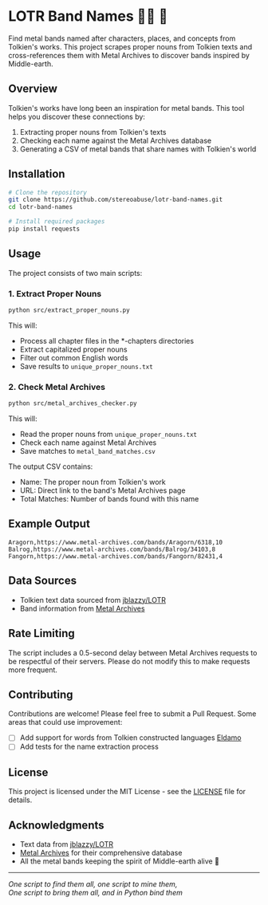 # LOTR Band Names 🧙‍♂️ 🎸

Find metal bands named after characters, places, and concepts from Tolkien's works. This project scrapes proper nouns from Tolkien texts and cross-references them with Metal Archives to discover bands inspired by Middle-earth.

## Overview

Tolkien's works have long been an inspiration for metal bands. This tool helps you discover these connections by:
1. Extracting proper nouns from Tolkien's texts
2. Checking each name against the Metal Archives database
3. Generating a CSV of metal bands that share names with Tolkien's world

## Installation

```bash
# Clone the repository
git clone https://github.com/stereoabuse/lotr-band-names.git
cd lotr-band-names

# Install required packages
pip install requests
```

## Usage

The project consists of two main scripts:

### 1. Extract Proper Nouns

```bash
python src/extract_proper_nouns.py
```

This will:
- Process all chapter files in the *-chapters directories
- Extract capitalized proper nouns
- Filter out common English words
- Save results to `unique_proper_nouns.txt`

### 2. Check Metal Archives

```bash
python src/metal_archives_checker.py
```

This will:
- Read the proper nouns from `unique_proper_nouns.txt`
- Check each name against Metal Archives
- Save matches to `metal_band_matches.csv`

The output CSV contains:
- Name: The proper noun from Tolkien's work
- URL: Direct link to the band's Metal Archives page
- Total Matches: Number of bands found with this name

## Example Output

```csv
Aragorn,https://www.metal-archives.com/bands/Aragorn/6318,10
Balrog,https://www.metal-archives.com/bands/Balrog/34103,8
Fangorn,https://www.metal-archives.com/bands/Fangorn/82431,4
```

## Data Sources

- Tolkien text data sourced from [jblazzy/LOTR](https://github.com/jblazzy/LOTR)
- Band information from [Metal Archives](https://www.metal-archives.com/)

## Rate Limiting

The script includes a 0.5-second delay between Metal Archives requests to be respectful of their servers. Please do not modify this to make requests more frequent.

## Contributing

Contributions are welcome! Please feel free to submit a Pull Request. Some areas that could use improvement:

- [ ] Add support for words from Tolkien constructed languages [Eldamo](https://eldamo.org/index.html)
- [ ] Add tests for the name extraction process

## License

This project is licensed under the MIT License - see the [LICENSE](LICENSE) file for details.

## Acknowledgments

- Text data from [jblazzy/LOTR](https://github.com/jblazzy/LOTR)
- [Metal Archives](https://www.metal-archives.com/) for their comprehensive database
- All the metal bands keeping the spirit of Middle-earth alive 🤘

---

*One script to find them all, one script to mine them,  
One script to bring them all, and in Python bind them*